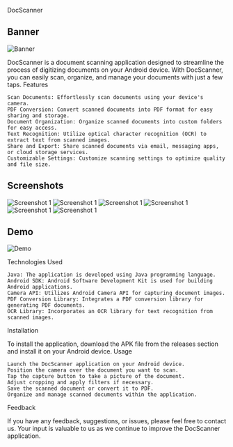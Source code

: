 DocScanner

## Banner

![Banner](https://github.com/fahaddhabib/DocScanner/blob/master/assets/banner.png)

DocScanner is a document scanning application designed to streamline the process of digitizing documents on your Android device. With DocScanner, you can easily scan, organize, and manage your documents with just a few taps.
Features

    Scan Documents: Effortlessly scan documents using your device's camera.
    PDF Conversion: Convert scanned documents into PDF format for easy sharing and storage.
    Document Organization: Organize scanned documents into custom folders for easy access.
    Text Recognition: Utilize optical character recognition (OCR) to extract text from scanned images.
    Share and Export: Share scanned documents via email, messaging apps, or cloud storage services.
    Customizable Settings: Customize scanning settings to optimize quality and file size.

## Screenshots

![Screenshot 1](https://github.com/fahaddhabib/DocScanner/blob/master/assets/ss1.png)
![Screenshot 1](https://github.com/fahaddhabib/DocScanner/blob/master/assets/ss2.png)
![Screenshot 1](https://github.com/fahaddhabib/DocScanner/blob/master/assets/ss3.png)
![Screenshot 1](https://github.com/fahaddhabib/DocScanner/blob/master/assets/ss4.png)
![Screenshot 1](https://github.com/fahaddhabib/DocScanner/blob/master/assets/ss5.png)
![Screenshot 1](https://github.com/fahaddhabib/DocScanner/blob/master/assets/ss6.png)

## Demo

![Demo](https://github.com/fahaddhabib/DocScanner/blob/master/assets/gif.gif)

Technologies Used

    Java: The application is developed using Java programming language.
    Android SDK: Android Software Development Kit is used for building Android applications.
    Camera API: Utilizes Android Camera API for capturing document images.
    PDF Conversion Library: Integrates a PDF conversion library for generating PDF documents.
    OCR Library: Incorporates an OCR library for text recognition from scanned images.

Installation

To install the application, download the APK file from the releases section and install it on your Android device.
Usage

    Launch the DocScanner application on your Android device.
    Position the camera over the document you want to scan.
    Tap the capture button to take a picture of the document.
    Adjust cropping and apply filters if necessary.
    Save the scanned document or convert it to PDF.
    Organize and manage scanned documents within the application.

Feedback

If you have any feedback, suggestions, or issues, please feel free to contact us. Your input is valuable to us as we continue to improve the DocScanner application.

